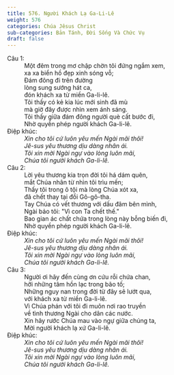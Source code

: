 ```yaml
---
title: 576. Người Khách Lạ Ga-Li-Lê
weight: 576
categories: Chúa Jêsus Christ
sub-categories: Bản Tánh, Đời Sống Và Chức Vụ
draft: false
---
```

<dl><dt>Câu 1:</dt><dd data-verse="1">Một đêm trong mơ chập chờn tôi đứng ngắm xem, <br/>xa xa biển hồ đẹp xinh sóng vỗ; <br/>Ðám đông đi trên đường <br/>lòng sung sướng hát ca, <br/>đón khách xa từ miền Ga-li-lê. <br/>Tôi thấy có kẻ kia lúc mới sinh đã mù <br/>mà giờ đây được nhìn xem ánh sáng. <br/>Tôi thấy giữa đám đông người què cất bước đi, <br/>Nhờ quyền phép người khách Ga-li-lê. </dd><dt>Điệp khúc:</dt><dd data-chorus="1"><em>Xin cho tôi cứ luôn yêu mến Ngài mãi thôi! <br/>Jê-sus yêu thương dịu dàng nhân ái. <br/>Tôi xin mời Ngài ngự vào lòng luôn mãi, <br/>Chúa tôi người khách Ga-li-lê. </em></dd><dt>Câu 2:</dt><dd data-verse="2">Lời yêu thương kia trọn đời tôi há dám quên, <br/>mắt Chúa nhân từ nhìn tôi trìu mến; <br/>Thấy tôi trong ô tội mà lòng Chúa xót xa, <br/>đã chết thay tại đồi Gô-gô-tha. <br/>Tay Chúa có vết thương với dấu đâm bên mình, <br/>Ngài bảo tôi: "Vì con Ta chết thế." <br/>Bao gian ác chất chứa trong lòng này bỗng biến đi, <br/>Nhờ quyền phép người khách Ga-li-lê. </dd><dt>Điệp khúc:</dt><dd data-chorus="1"><em>Xin cho tôi cứ luôn yêu mến Ngài mãi thôi! <br/>Jê-sus yêu thương dịu dàng nhân ái. <br/>Tôi xin mời Ngài ngự vào lòng luôn mãi, <br/>Chúa tôi người khách Ga-li-lê. </em></dd><dt>Câu 3:</dt><dd data-verse="3">Người ơi hãy đến cùng ơn cứu rỗi chứa chan, <br/>hỡi những tâm hồn lạc trong bão tố; <br/>Những nguy nan trong đời từ đây sẽ lướt qua, <br/>với khách xa từ miền Ga-li-lê. <br/>Vì Chúa phán với tôi đi muôn nơi rao truyền <br/>về tình thương Ngài cho dân các nước. <br/>Xin hãy rước Chúa mau vào ngự giữa chúng ta, <br/>Mời người khách lạ xứ Ga-li-lê. </dd><dt>Điệp khúc:</dt><dd data-chorus="1"><em>Xin cho tôi cứ luôn yêu mến Ngài mãi thôi! <br/>Jê-sus yêu thương dịu dàng nhân ái. <br/>Tôi xin mời Ngài ngự vào lòng luôn mãi, <br/>Chúa tôi người khách Ga-li-lê. </em></dd></dl>